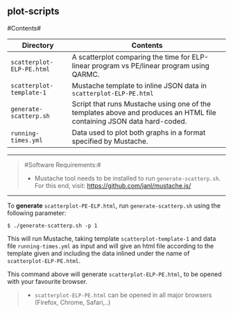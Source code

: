 
## **plot-scripts** ##


#Contents#

Directory | Contents															|
---------------|--------------------------------------------------------------------|
`scatterplot-ELP-PE.html`			   | A scatterplot comparing the time for ELP-linear program vs PE/linear program using QARMC.	 															|
`scatterplot-template-1`		   | Mustache template to inline JSON data in `scatterplot-ELP-PE.html`
`generate-scatterp.sh`		   | Script that runs Mustache using one of the templates above and produces an HTML file containing JSON data hard-coded. 
`running-times.yml`		   | Data used to plot both graphs in a format specified by Mustache. 

----------


> #Software Requirements:#
> - Mustache tool needs to be installed to run `generate-scatterp.sh`. For this end, visit: https://github.com/janl/mustache.js/

----------

To **generate** `scatterplot-PE-ELP.html`, run `generate-scatterp.sh` using the following parameter:

`$ ./generate-scatterp.sh -p 1`

This will run Mustache, taking template `scatterplot-template-1` and data file `running-times.yml` as input and will give an html file according to the template given and including the data inlined under the name of `scatterplot-ELP-PE.html`.

This command above will generate `scatterplot-ELP-PE.html`, to be opened with your favourite browser.

> - `scatterplot-ELP-PE.html` can be opened in all major browsers (Firefox, Chrome, Safari,..)
